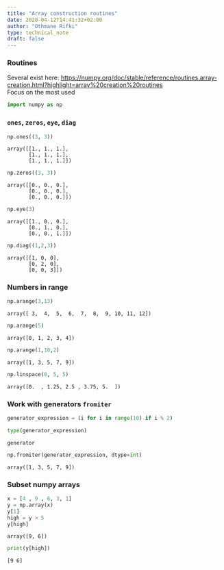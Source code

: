 ```yaml
---
title: "Array construction routines"
date: 2020-04-12T14:41:32+02:00
author: "Othmane Rifki"
type: technical_note
draft: false
---
```

### Routines
Several exist here: https://numpy.org/doc/stable/reference/routines.array-creation.html?highlight=array%20creation%20routines    
Focus on the most used 


```python
import numpy as np
```

### `ones`, `zeros`, `eye`, `diag` 


```python
np.ones((3, 3))
```




    array([[1., 1., 1.],
           [1., 1., 1.],
           [1., 1., 1.]])




```python
np.zeros((3, 3))
```




    array([[0., 0., 0.],
           [0., 0., 0.],
           [0., 0., 0.]])




```python
np.eye(3)
```




    array([[1., 0., 0.],
           [0., 1., 0.],
           [0., 0., 1.]])




```python
np.diag((1,2,3))
```




    array([[1, 0, 0],
           [0, 2, 0],
           [0, 0, 3]])



### Numbers in range


```python
np.arange(3,13)
```




    array([ 3,  4,  5,  6,  7,  8,  9, 10, 11, 12])




```python
np.arange(5)
```




    array([0, 1, 2, 3, 4])




```python
np.arange(1,10,2)
```




    array([1, 3, 5, 7, 9])




```python
np.linspace(0, 5, 5)
```




    array([0.  , 1.25, 2.5 , 3.75, 5.  ])



### Work with generators `fromiter`


```python
generator_expression = (i for i in range(10) if i % 2)
```


```python
type(generator_expression)

```




    generator




```python
np.fromiter(generator_expression, dtype=int)
```




    array([1, 3, 5, 7, 9])



###  Subset numpy arrays


```python
x = [4 , 9 , 6, 3, 1]
y = np.array(x)
y[1]
high = y > 5
y[high]
```




    array([9, 6])




```python
print(y[high])
```

    [9 6]



```python

```
